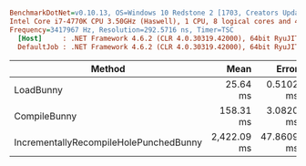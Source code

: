 ``` ini

BenchmarkDotNet=v0.10.13, OS=Windows 10 Redstone 2 [1703, Creators Update] (10.0.15063.909)
Intel Core i7-4770K CPU 3.50GHz (Haswell), 1 CPU, 8 logical cores and 4 physical cores
Frequency=3417967 Hz, Resolution=292.5716 ns, Timer=TSC
  [Host]     : .NET Framework 4.6.2 (CLR 4.0.30319.42000), 64bit RyuJIT-v4.7.2115.0
  DefaultJob : .NET Framework 4.6.2 (CLR 4.0.30319.42000), 64bit RyuJIT-v4.7.2115.0


```
|                                 Method |        Mean |      Error |    StdDev |
|--------------------------------------- |------------:|-----------:|----------:|
|                              LoadBunny |    25.64 ms |  0.5102 ms |  1.203 ms |
|                           CompileBunny |   158.31 ms |  3.0820 ms |  3.027 ms |
| IncrementallyRecompileHolePunchedBunny | 2,422.09 ms | 47.8609 ms | 60.529 ms |
